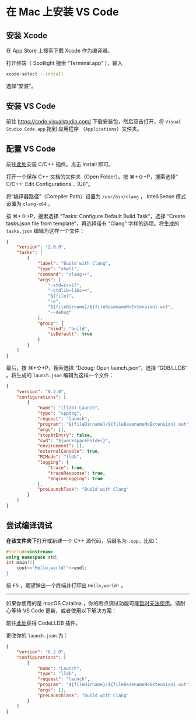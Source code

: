 # 在 Mac 上安装 VS Code

## 安装 Xcode

在 App Store 上搜索下载 Xcode 作为编译器。

打开终端（ Spotlight 搜索 “Terminal.app” ），输入

```bash
xcode-select --install
```
选择“安装”。

## 安装 VS Code

前往 https://code.visualstudio.com/ 下载安装包，然后双击打开，将 `Visual Studio Code.app` 拖到 应用程序 （`Applications`）文件夹。

## 配置 VS Code

前往[此处](https://marketplace.visualstudio.com/items?itemName=ms-vscode.cpptools)安装 C/C++ 插件。点击 Install 即可。

打开一个保存 C++ 文档的文件夹（Open Folder）。按 ⌘+⇧+P，搜索选择“ C/C++: Edit Configurations... (UI)”。

将“编译器路径”（Compiler Path）设置为 `/usr/bin/clang` ， IntelliSense 模式设置为 `clang-x64` 。
<!-- 
最终检查一下`.vscode/c_cpp_properties.json`，应如下：


```JSON
{
    "configurations": [
        {
            "name": "macOS",
            "includePath": ["${workspaceFolder}/**"],
            "defines": [],
            "macFrameworkPath": ["/System/Library/Frameworks", "/Library/Frameworks"],
            "compilerPath": "/usr/bin/clang",
            "cStandard": "c11",
            "cppStandard": "c++17",
            "intelliSenseMode": "clang-x64"
        }
    ],
    "version": 4
}
``` -->

按 ⌘+⇧+P，搜索选择 “Tasks: Configure Default Build Task”，选择 “Create tasks.json file from template”，再选择带有 “Clang” 字样的选项。将生成的 `tasks.json` 编辑为这样一个文件：

```JSON
{
    "version": "2.0.0",
    "tasks": [
        {
            "label": "Build with Clang",
            "type": "shell",
            "command": "clang++",
            "args": [
                "-std=c++17",
                "-stdlib=libc++",
                "${file}",
                "-o",
                "${fileDirname}/${fileBasenameNoExtension}.out",
                "--debug"
            ],
            "group": {
                "kind": "build",
                "isDefault": true
            }
        }
    ]
}
```

最后，按 ⌘+⇧+P，搜索选择 “Debug: Open launch.json”，选择 “GDB/LLDB” 。将生成的 `launch.json` 编辑为这样一个文件：

```JSON
{
    "version": "0.2.0",
    "configurations": [
        {
            "name": "(lldb) Launch",
            "type": "cppdbg",
            "request": "launch",
            "program": "${fileDirname}/${fileBasenameNoExtension}.out",
            "args": [],
            "stopAtEntry": false,
            "cwd": "${workspaceFolder}",
            "environment": [],
            "externalConsole": true,
            "MIMode": "lldb",
            "logging": {
                "trace": true,
                "traceResponse": true,
                "engineLogging": true
            },
            "preLaunchTask": "Build with Clang"
        }
    ]
}
```

## 尝试编译调试

**在该文件夹下**打开或新建一个 C++ 源代码，后缀名为 `.cpp`。比如：

```C++
#include<iostream>
using namespace std;
int main(){
    cout<<"Hello,world!"<<endl;
}
```

按 <kbd>F5</kbd> ，期望弹出一个终端并打印出 `Hello,world!` 。

-----

如果你使用的是 macOS Catalina ，你的断点调试功能可能[暂时无法使用](https://github.com/microsoft/vscode-cpptools/issues/3829)。请耐心等待 VS Code 更新，或者使用以下解决方案：

前往[此处](https://marketplace.visualstudio.com/items?itemName=vadimcn.vscode-lldb)获得 CodeLLDB 插件。

更改你的 `launch.json` 为：

```JSON
{
    "version": "0.2.0",
    "configurations": [
        {
            "name": "Launch",
            "type": "lldb",
            "request": "launch",
            "program": "${fileDirname}/${fileBasenameNoExtension}.out",
            "args": [],
            "preLaunchTask": "Build with Clang"
        }
    ]
}
```
